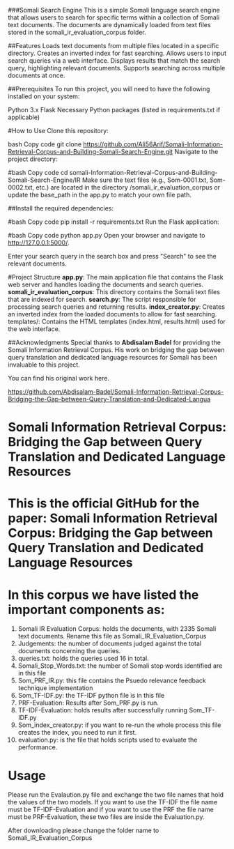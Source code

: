 ###Somali Search Engine
This is a simple Somali language search engine that allows users to search for specific terms within a collection of Somali text documents. The documents are dynamically loaded from text files stored in the somali_ir_evaluation_corpus folder.

##Features
Loads text documents from multiple files located in a specific directory.
Creates an inverted index for fast searching.
Allows users to input search queries via a web interface.
Displays results that match the search query, highlighting relevant documents.
Supports searching across multiple documents at once.

##Prerequisites
To run this project, you will need to have the following installed on your system:

Python 3.x
Flask
Necessary Python packages (listed in requirements.txt if applicable)

#How to Use
Clone this repository:

bash
Copy code
git clone https://github.com/Ali56Arif/Somali-Information-Retrieval-Corpus-and-Building-Somali-Search-Engine.git
Navigate to the project directory:

#bash
Copy code
cd somali-Information-Retrieval-Corpus-and-Building-Somali-Search-Engine/IR
Make sure the text files (e.g., Som-0001.txt, Som-0002.txt, etc.) are located in the directory /somali_ir_evaluation_corpus or update the base_path in the app.py to match your own file path.

##Install the required dependencies:

#bash
Copy code
pip install -r requirements.txt
Run the Flask application:

#bash
Copy code
python app.py
Open your browser and navigate to http://127.0.0.1:5000/.

Enter your search query in the search box and press "Search" to see the relevant documents.

#Project Structure
**app.py**: The main application file that contains the Flask web server and handles loading the documents and search queries.
**somali_ir_evaluation_corpus**: This directory contains the Somali text files that are indexed for search.
**search.py**: The script responsible for processing search queries and returning results.
**index_creator.py**: Creates an inverted index from the loaded documents to allow for fast searching.
templates/: Contains the HTML templates (index.html, results.html) used for the web interface.

##Acknowledgments
Special thanks to **Abdisalam Badel** for providing the Somali Information Retrieval Corpus. His work on bridging the gap between query translation and dedicated language resources for Somali has been invaluable to this project.

You can find his original work here.

https://github.com/Abdisalam-Badel/Somali-Information-Retrieval-Corpus-Bridging-the-Gap-between-Query-Translation-and-Dedicated-Langua


# Somali Information Retrieval Corpus: Bridging the Gap between Query Translation and Dedicated Language Resources

# This is the official GitHub for the paper: Somali Information Retrieval Corpus: Bridging the Gap between Query Translation and Dedicated Language Resources 
# In this corpus we have listed the important components as:



1) Somali IR Evaluation Corpus: holds the documents, with 2335 Somali text documents. Rename this file as Somali_IR_Evaluation_Corpus
2) Judgements: the number of documents judged against the total documents concerning the queries.
3) queries.txt: holds the queries used 16 in total.
4) Somali_Stop_Words.txt: the number of Somali stop words identified are in this file
5) Som_PRF_IR.py: this file contains the Psuedo relevance feedback technique implementation
6) Som_TF-IDF.py: the TF-IDF python file is in this file
7) PRF-Evaluation: Results after Som_PRF.py is run.
8) TF-IDF-Evaluation: holds results after successfully running Som_TF-IDF.py
9) Som_index_creator.py: if you want to re-run the whole process this file creates the index, you need to run it first.
10) evaluation.py: is the file that holds scripts used to evaluate the performance.



# Usage

Please run the Evalaution.py file and exchange the two file names that hold the values of the two models. If you want to 
use the TF-IDF the file name must be TF-IDF-Evaluation and if you want to use the PRF the file name must be 
PRF-Evaluation, these two files are inside the Evaluation.py.

After downloading please change the folder name to Somali_IR_Evaluation_Corpus


